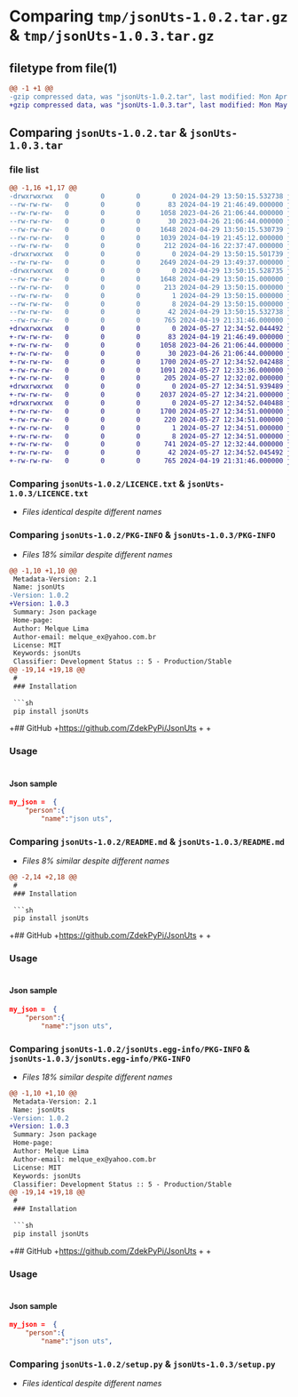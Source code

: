 # Comparing `tmp/jsonUts-1.0.2.tar.gz` & `tmp/jsonUts-1.0.3.tar.gz`

## filetype from file(1)

```diff
@@ -1 +1 @@
-gzip compressed data, was "jsonUts-1.0.2.tar", last modified: Mon Apr 29 13:50:15 2024, max compression
+gzip compressed data, was "jsonUts-1.0.3.tar", last modified: Mon May 27 12:34:52 2024, max compression
```

## Comparing `jsonUts-1.0.2.tar` & `jsonUts-1.0.3.tar`

### file list

```diff
@@ -1,16 +1,17 @@
-drwxrwxrwx   0        0        0        0 2024-04-29 13:50:15.532738 jsonUts-1.0.2/
--rw-rw-rw-   0        0        0       83 2024-04-19 21:46:49.000000 jsonUts-1.0.2/CHANGELOG.txt
--rw-rw-rw-   0        0        0     1058 2023-04-26 21:06:44.000000 jsonUts-1.0.2/LICENCE.txt
--rw-rw-rw-   0        0        0       30 2023-04-26 21:06:44.000000 jsonUts-1.0.2/MANIFEST.in
--rw-rw-rw-   0        0        0     1648 2024-04-29 13:50:15.530739 jsonUts-1.0.2/PKG-INFO
--rw-rw-rw-   0        0        0     1039 2024-04-19 21:45:12.000000 jsonUts-1.0.2/README.md
--rw-rw-rw-   0        0        0      212 2024-04-16 22:37:47.000000 jsonUts-1.0.2/commands.txt
-drwxrwxrwx   0        0        0        0 2024-04-29 13:50:15.501739 jsonUts-1.0.2/jsonUts/
--rw-rw-rw-   0        0        0     2649 2024-04-29 13:49:37.000000 jsonUts-1.0.2/jsonUts/__init__.py
-drwxrwxrwx   0        0        0        0 2024-04-29 13:50:15.528735 jsonUts-1.0.2/jsonUts.egg-info/
--rw-rw-rw-   0        0        0     1648 2024-04-29 13:50:15.000000 jsonUts-1.0.2/jsonUts.egg-info/PKG-INFO
--rw-rw-rw-   0        0        0      213 2024-04-29 13:50:15.000000 jsonUts-1.0.2/jsonUts.egg-info/SOURCES.txt
--rw-rw-rw-   0        0        0        1 2024-04-29 13:50:15.000000 jsonUts-1.0.2/jsonUts.egg-info/dependency_links.txt
--rw-rw-rw-   0        0        0        8 2024-04-29 13:50:15.000000 jsonUts-1.0.2/jsonUts.egg-info/top_level.txt
--rw-rw-rw-   0        0        0       42 2024-04-29 13:50:15.532738 jsonUts-1.0.2/setup.cfg
--rw-rw-rw-   0        0        0      765 2024-04-19 21:31:46.000000 jsonUts-1.0.2/setup.py
+drwxrwxrwx   0        0        0        0 2024-05-27 12:34:52.044492 jsonUts-1.0.3/
+-rw-rw-rw-   0        0        0       83 2024-04-19 21:46:49.000000 jsonUts-1.0.3/CHANGELOG.txt
+-rw-rw-rw-   0        0        0     1058 2023-04-26 21:06:44.000000 jsonUts-1.0.3/LICENCE.txt
+-rw-rw-rw-   0        0        0       30 2023-04-26 21:06:44.000000 jsonUts-1.0.3/MANIFEST.in
+-rw-rw-rw-   0        0        0     1700 2024-05-27 12:34:52.042488 jsonUts-1.0.3/PKG-INFO
+-rw-rw-rw-   0        0        0     1091 2024-05-27 12:33:36.000000 jsonUts-1.0.3/README.md
+-rw-rw-rw-   0        0        0      205 2024-05-27 12:32:02.000000 jsonUts-1.0.3/commands.txt
+drwxrwxrwx   0        0        0        0 2024-05-27 12:34:51.939489 jsonUts-1.0.3/jsonUts/
+-rw-rw-rw-   0        0        0     2037 2024-05-27 12:34:21.000000 jsonUts-1.0.3/jsonUts/__init__.py
+drwxrwxrwx   0        0        0        0 2024-05-27 12:34:52.040488 jsonUts-1.0.3/jsonUts.egg-info/
+-rw-rw-rw-   0        0        0     1700 2024-05-27 12:34:51.000000 jsonUts-1.0.3/jsonUts.egg-info/PKG-INFO
+-rw-rw-rw-   0        0        0      220 2024-05-27 12:34:51.000000 jsonUts-1.0.3/jsonUts.egg-info/SOURCES.txt
+-rw-rw-rw-   0        0        0        1 2024-05-27 12:34:51.000000 jsonUts-1.0.3/jsonUts.egg-info/dependency_links.txt
+-rw-rw-rw-   0        0        0        8 2024-05-27 12:34:51.000000 jsonUts-1.0.3/jsonUts.egg-info/top_level.txt
+-rw-rw-rw-   0        0        0      741 2024-05-27 12:32:44.000000 jsonUts-1.0.3/run.py
+-rw-rw-rw-   0        0        0       42 2024-05-27 12:34:52.045492 jsonUts-1.0.3/setup.cfg
+-rw-rw-rw-   0        0        0      765 2024-04-19 21:31:46.000000 jsonUts-1.0.3/setup.py
```

### Comparing `jsonUts-1.0.2/LICENCE.txt` & `jsonUts-1.0.3/LICENCE.txt`

 * *Files identical despite different names*

### Comparing `jsonUts-1.0.2/PKG-INFO` & `jsonUts-1.0.3/PKG-INFO`

 * *Files 18% similar despite different names*

```diff
@@ -1,10 +1,10 @@
 Metadata-Version: 2.1
 Name: jsonUts
-Version: 1.0.2
+Version: 1.0.3
 Summary: Json package
 Home-page: 
 Author: Melque Lima
 Author-email: melque_ex@yahoo.com.br
 License: MIT
 Keywords: jsonUts
 Classifier: Development Status :: 5 - Production/Stable
@@ -19,14 +19,18 @@
 #
 ### Installation
 
 ```sh
 pip install jsonUts
 ```
 
+## GitHub
+https://github.com/ZdekPyPi/JsonUts
+
+
 ### Usage
 #
 #### Json sample
 ```json
 my_json =  {
     "person":{
         "name":"json uts",
```

### Comparing `jsonUts-1.0.2/README.md` & `jsonUts-1.0.3/README.md`

 * *Files 8% similar despite different names*

```diff
@@ -2,14 +2,18 @@
 #
 ### Installation
 
 ```sh
 pip install jsonUts
 ```
 
+## GitHub
+https://github.com/ZdekPyPi/JsonUts
+
+
 ### Usage
 #
 #### Json sample
 ```json
 my_json =  {
     "person":{
         "name":"json uts",
```

### Comparing `jsonUts-1.0.2/jsonUts.egg-info/PKG-INFO` & `jsonUts-1.0.3/jsonUts.egg-info/PKG-INFO`

 * *Files 18% similar despite different names*

```diff
@@ -1,10 +1,10 @@
 Metadata-Version: 2.1
 Name: jsonUts
-Version: 1.0.2
+Version: 1.0.3
 Summary: Json package
 Home-page: 
 Author: Melque Lima
 Author-email: melque_ex@yahoo.com.br
 License: MIT
 Keywords: jsonUts
 Classifier: Development Status :: 5 - Production/Stable
@@ -19,14 +19,18 @@
 #
 ### Installation
 
 ```sh
 pip install jsonUts
 ```
 
+## GitHub
+https://github.com/ZdekPyPi/JsonUts
+
+
 ### Usage
 #
 #### Json sample
 ```json
 my_json =  {
     "person":{
         "name":"json uts",
```

### Comparing `jsonUts-1.0.2/setup.py` & `jsonUts-1.0.3/setup.py`

 * *Files identical despite different names*

